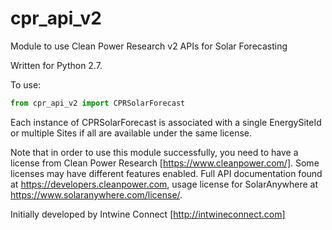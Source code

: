 # cpr_api_v2
Module to use Clean Power Research v2 APIs for Solar Forecasting

Written for Python 2.7.

To use: 
```python
from cpr_api_v2 import CPRSolarForecast
```

Each instance of CPRSolarForecast is associated with a single EnergySiteId or multiple Sites if all are available under the same license.

Note that in order to use this module successfully, you need to have a license from Clean Power Research [https://www.cleanpower.com/].  Some licenses may have different features enabled. Full API documentation found at https://developers.cleanpower.com, usage license for SolarAnywhere at https://www.solaranywhere.com/license/.


Initially developed by Intwine Connect [http://intwineconnect.com]
